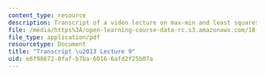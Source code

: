 ```yaml
---
content_type: resource
description: Transcript of a video lecture on max-min and least squares.
file: /media/https%3A/open-learning-course-data-rc.s3.amazonaws.com/18-02-multivariable-calculus-fall-2007/e6f986728fafb7ba60166afd2f25b07a_18_022007L09.pdf
file_type: application/pdf
resourcetype: Document
title: "Transcript \u2013 Lecture 9"
uid: e6f98672-8faf-b7ba-6016-6afd2f25b07a
---
```

